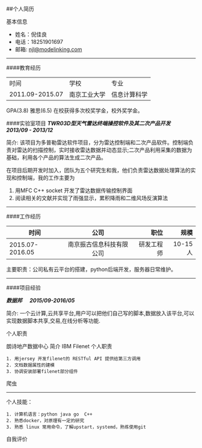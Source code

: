 ##个人简历

基本信息    

* 姓名：倪佳良    
* 电话：18251901697
* 邮箱:	njl@modelinking.com

---
####教育经历 

<table>
    <tr>
        <td>时间</td>
	<td>学校</td>
	<td>专业</td>
    </tr>
    <tr>
        <td>2011.09-2015.07</td>
	<td>南京工业大学</td>
	<td>信息计算科学</td>
    </tr>
</table>

GPA(3.8)  雅思(6.5) 在校获得多次校奖学金，校外奖学金。

####实验室项目
***TWR03D型天气雷达终端操控软件及其二次产品开发  &#160;&#160;&#160;&#160;  2013/09 - 2013/12***

简介:  该项目为多普勒雷达软件项目，分为雷达控制端和二次产品软件。控制端负责对雷达的扫描控制，实时接收雷达数据并动态显示;二次产品利用采集的数据为基础，利用各个产品的算法生成二次产品。

在项目后期开发时加入，团队为五个研究生和我，他们负责雷达数据处理算法的实现和控制端，我的工作主要为
1. 用MFC C++ socket 开发了雷达数据传输控制界面 
2. 阅读相关的文献并实现了雨强显示，累积降雨和二维风场反演算法


----

####工作经历   


| 时间 | 公司 | 职位 |规模|
| -----|:----:| ----:|----:|
| 2015.07-2016.05 | 南京振古信息科技有限公司     | 研发工程师   |10-15人|

主要职责：公司私有云平台的搭建，python后端开发，服务器日常维护。

---
####项目经验

***数据邦 &#160;&#160;&#160;&#160;   2015/09-2016/05***

简介: 一个云计算,云共享平台,用户可以把他们自己写的脚本,数据放入该平台,可以实现数据脚本共享,交易,在线分析等功能.


个人职责




朗诗地产数据中心
简介
IBM Filenet
个人职责

	1. 用jersey 开发filenet的 RESTful API 提供给第三方调用
	2. 文档数据属性的建模
	3. 协调安装部署filenet部分组件

爬虫





---
个人技能：

	1. 计算机语言：python java go  C++ 
	2. 熟悉docker，对原理有一定的研究
	3. 熟悉 linux 常用命令，了解upstart，systemd，熟练使用git

自我评价
	